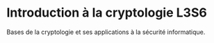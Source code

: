 # Introduction à la cryptologie L3S6
Bases de la cryptologie et ses applications à la sécurité informatique.

